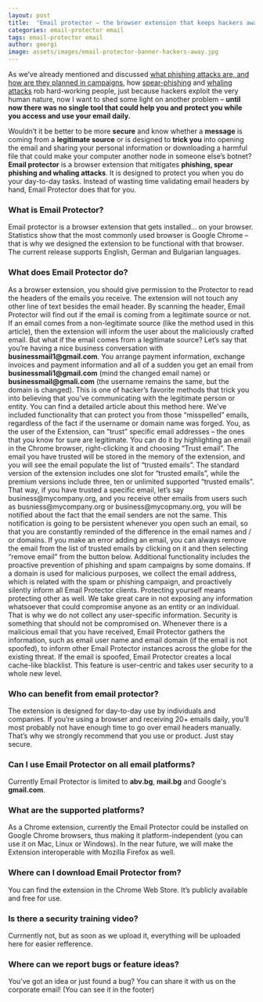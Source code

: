 ```yaml
---
layout: post
title:  "Email protector – the browser extension that keeps hackers away"
categories: email-protector email
tags: email-protector email
author: georgi
image: assets/images/email-protector-banner-hackers-away.jpg
---
```


As we’ve already mentioned and discussed <a title="What is phishing" href="https://onlinecorpus.com/2019/04/22/cyber-attacks-and-cybercrime-preventing-phishing/"> what phishing attacks are, <a title="Phishing campaigns" href="https://onlinecorpus.com/2019/04/23/everything-you-should-know-phishing-campaigns/"> and how are they planned in campaigns</a>, how <a title="Spear phishing" href="https://onlinecorpus.com/2019/04/23/spear-phishing-attacks/">spear-phishing</a> and <a title="Whaling attacks" href="https://onlinecorpus.com/2019/04/25/whaling-big-fish/">whaling attacks</a> rob hard-working people, just because hackers exploit the very human nature, now I want to shed some light on another problem – <b>until now there was no single tool that could help you and protect you while you access and use your email daily.</b>



<span itemprop="articleBody">Wouldn’t it be better to be more <b>secure</b> and know whether a <b>message</b> is coming from a <b>legitimate source</b> or is designed to <b>trick you</b> into opening the email and sharing your personal information or downloading a harmful file that could make your computer another node in someone else’s botnet?
<b>Email protector</b> is a browser extension that mitigates <b>phishing, spear phishing and whaling attacks</b>. It is designed to protect you when you do your day-to-day tasks. Instead of wasting time validating email headers by hand, Email Protector does that for you.
<h3>What is Email Protector?</h3>
Email protector is a browser extension that gets installed… on your browser. Statistics show that the most commonly used browser is Google Chrome – that is why we designed the extension to be functional with that browser. The current release supports English, German and Bulgarian languages. 

<h3>What does Email Protector do?</h3>
As a browser extension, you should give permission to the Protector to read the headers of the emails you receive. The extension will not touch any other line of text besides the email header. By scanning the header, Email Protector will find out if the email is coming from a legitimate source or not. If an email comes from a non-legitimate source (like the method used in this article), then the extension will inform the user about the maliciously crafted email.
But what if the email comes from a legitimate source?
Let’s say that you’re having a nice business conversation with <b>businessmail1@gmail.com</b>. You arrange payment information, exchange invoices and payment information and all of a sudden you get an email from <b>businessmali1@gmail.com</b> (mind the changed email name) or <b>businessmail@gmali.com</b> (the username remains the same, but the domain is changed). This is one of hacker’s favorite methods that trick you into believing that you’ve communicating with the legitimate person or entity. You can find a detailed article about this method here.
We’ve included functionality that can protect you from those “misspelled” emails, regardless of the fact if the username or domain name was forged.
You, as the user of the Extension, can “trust” specific email addresses – the ones that you know for sure are legitimate. You can do it by highlighting an email in the Chrome browser, right-clicking it and choosing “Trust email”. The email you have trusted will be stored in the memory of the extension, and you will see the email populate the list of “trusted emails”.
The standard version of the extension includes one slot for “trusted emails”, while the premium versions include three, ten or unlimited supported “trusted emails”.
That way, if you have trusted a specific email, let’s say business@mycompany.org, and you receive other emails from users such as busniess@mycompany.org or business@mycopmany.org, you will be notified about the fact that the email senders are not the same. This notification is going to be persistent whenever you open such an email, so that you are constantly reminded of the difference in the email names and / or domains.
If you make an error adding an email, you can always remove the email from the list of trusted emails by clicking on it and then selecting “remove email” from the button below.
Additional functionality includes the proactive prevention of phishing and spam campaigns by some domains. If a domain is used for malicious purposes, we collect the email address, which is related with the spam or phishing campaign, and proactively silently inform all Email Protector clients.
Protecting yourself means protecting other as well. We take great care in not exposing any information whatsoever that could compromise anyone as an entity or an individual. That is why we do not collect any user-specific information.
Security is something that should not be compromised on. Whenever there is a malicious email that you have received, Email Protector gathers the information, such as email user name and email domain (if the email is not spoofed), to inform other Email Protector instances across the globe for the existing threat. If the email is spoofed, Email Protector creates a local cache-like blacklist. This feature is user-centric and takes user security to a whole new level. 

<h3>Who can benefit from email protector?</h3>
The extension is designed for day-to-day use by individuals and companies. If you’re using a browser and receiving 20+ emails daily, you’ll most probably not have enough time to go over email headers manually. That’s why we strongly recommend that you use or product. Just stay secure.

<h3>Can I use Email Protector on all email platforms?</h3>
Currently Email Protector is limited to <b>abv.bg</b>, <b>mail.bg</b> and Google's <b>gmail.com</b>. 

<h3>What are the supported platforms?</h3>
As a Chrome extension, currently the Email Protector could be installed on Google Chrome browsers, thus making it platform-independent (you can use it on Mac, Linux or Windows).
In the near future, we will make the Extension interoperable with Mozilla Firefox as well.

<h3>Where can I download Email Protector from?</h3>
You can find the extension in the Chrome Web Store. It’s publicly available and free for use.

<h3>Is there a security training video?</h3>
Currnently not, but as soon as we upload it, everything will be uploaded here for easier refference.

<h3>Where can we report bugs or feature ideas?</h3>
You’ve got an idea or just found a bug? You can share it with us on the corporate email! (You can see it in the footer)